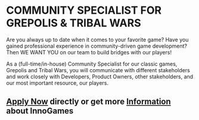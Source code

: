 <h1>COMMUNITY SPECIALIST FOR GREPOLIS & TRIBAL WARS</h1>
Are you always up to date when it comes to your favorite game? Have you gained professional experience in community-driven game development? Then WE WANT YOU on our team to build bridges with our players!

As a (full-time/in-house) Community Specialist for our classic games, Grepolis and Tribal Wars, you will communicate with different stakeholders and work closely with Developers, Product Owners, other stakeholders, and our most important resource, our players.


<h2><a href="https://jobs.eu.lever.co/innogames/45547d5d-d707-4f09-89d7-1903daf37bb1/apply">Apply Now</a> directly or get more <a href="https://jobs.eu.lever.co/innogames/45547d5d-d707-4f09-89d7-1903daf37bb1">Information</a> about InnoGames</h2>